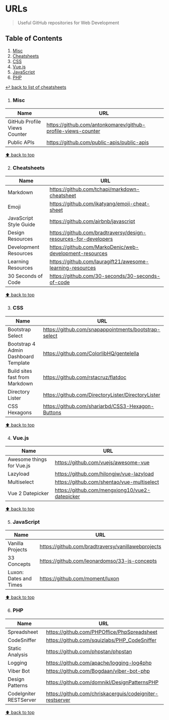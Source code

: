 # URLs
> Useful GitHub repositories for Web Development

## Table of Contents

1. [Misc](#misc)
1. [Cheatsheets](#cheatsheets)
1. [CSS](#css)
1. [Vue.js](#vuejs)
1. [JavaScript](#javascript)
1. [PHP](#php)

[↩ back to list of cheatsheets](README.md#list-of-cheatsheets)

1. ### Misc

Name | URL
------------- | -------------
GitHub Profile Views Counter| https://github.com/antonkomarev/github-profile-views-counter
Public APIs | https://github.com/public-apis/public-apis

[⬆ back to top](#table-of-contents)

2. ### Cheatsheets

Name | URL
------------- | -------------
Markdown | https://github.com/tchapi/markdown-cheatsheet
Emoji | https://github.com/ikatyang/emoji-cheat-sheet
JavaScript Style Guide | https://github.com/airbnb/javascript
Design Resources | https://github.com/bradtraversy/design-resources-for-developers
Development Resources| https://github.com/MarkoDenic/web-development-resources
Learning Resources | https://github.com/lauragift21/awesome-learning-resources
30 Seconds of Code | https://github.com/30-seconds/30-seconds-of-code

[⬆ back to top](#table-of-contents)

3. ### CSS

Name | URL
------------- | -------------
Bootstrap Select | https://github.com/snapappointments/bootstrap-select
Bootstrap 4 Admin Dashboard Template | https://github.com/ColorlibHQ/gentelella
Build sites fast from Markdown  | https://github.com/rstacruz/flatdoc
Directory Lister | https://github.com/DirectoryLister/DirectoryLister
CSS Hexagons | https://github.com/shariarbd/CSS3-Hexagon-Buttons

[⬆ back to top](#table-of-contents)

4. ### Vue.js

Name | URL
------------- | -------------
Awesome things for Vue.js| https://github.com/vuejs/awesome-vue
Lazyload | https://github.com/hilongjw/vue-lazyload
Multiselect | https://github.com/shentao/vue-multiselect
Vue 2 Datepicker | https://github.com/mengxiong10/vue2-datepicker

[⬆ back to top](#table-of-contents)

5. ### JavaScript

Name | URL
------------- | -------------
Vanilla Projects| https://github.com/bradtraversy/vanillawebprojects
33 Concepts | https://github.com/leonardomso/33-js-concepts
Luxon: Dates and Times| https://github.com/moment/luxon

[⬆ back to top](#table-of-contents)

6. ### PHP

Name | URL
------------- | -------------
Spreadsheet | https://github.com/PHPOffice/PhpSpreadsheet
CodeSniffer | https://github.com/squizlabs/PHP_CodeSniffer
Static Analysis | https://github.com/phpstan/phpstan
Logging | https://github.com/apache/logging-log4php
Viber Bot | https://github.com/Bogdaan/viber-bot-php
Design Patterns | https://github.com/domnikl/DesignPatternsPHP
CodeIgniter RESTServer | https://github.com/chriskacerguis/codeigniter-restserver

[⬆ back to top](#table-of-contents)